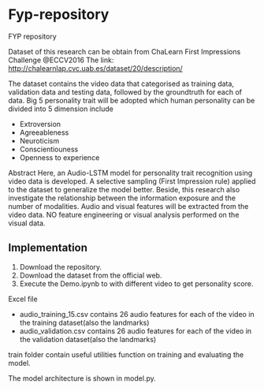# Fyp-repository

FYP repository 

Dataset of this research can be obtain from ChaLearn First Impressions Challenge @ECCV2016
The link: http://chalearnlap.cvc.uab.es/dataset/20/description/

The dataset contains the video data that categorised as training data, validation data and testing data, followed by the groundtruth for each of data.
Big 5 personality trait will be adopted which human personality can be divided into 5 dimension include
- Extroversion
- Agreeableness
- Neuroticism
- Conscientiouness
- Openness to experience

Abstract
Here, an Audio-LSTM model for personality trait recognition using video data is developed. A selective sampling (First Impression rule) applied to the dataset to generalize the model better. Beside, this research also investigate the relationship between the information exposure and the number of modalities. Audio and visual features will be extracted from the video data. NO feature engineering or visual analysis performed on the visual data.

## Implementation
1. Download the repository.
2. Download the dataset from the official web.
3. Execute the Demo.ipynb to with different video to get personality score.

Excel file
- audio_training_15.csv contains 26 audio features for each of the video in the training dataset(also the landmarks)
- audio_validation.csv contains 26 audio features for each of the video in the validation dataset(also the landmarks)



train folder contain useful utilities function on training and evaluating the model.

The model architecture is shown in model.py.

